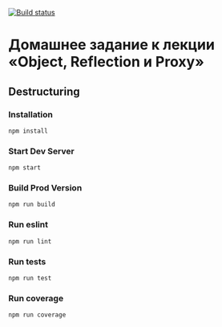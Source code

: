 [![Build status](https://ci.appveyor.com/api/projects/status/poitwyw6drt4j3q4/branch/master?svg=true)](https://ci.appveyor.com/project/homutovan/ajs-1-6-2-destructuring/branch/master)

# Домашнее задание к лекции «Object, Reflection и Proxy»

## Destructuring

### Installation

```
npm install
```

### Start Dev Server

```
npm start
```

### Build Prod Version

```
npm run build
```

### Run eslint

```
npm run lint
```

### Run tests

```
npm run test
```

### Run coverage

```
npm run coverage
```
